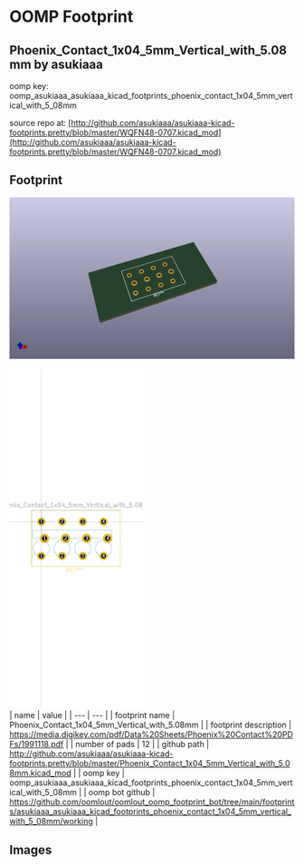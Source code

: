 # OOMP Footprint  
## Phoenix_Contact_1x04_5mm_Vertical_with_5.08mm  by asukiaaa  
  
oomp key: oomp_asukiaaa_asukiaaa_kicad_footprints_phoenix_contact_1x04_5mm_vertical_with_5_08mm  
  
source repo at: [http://github.com/asukiaaa/asukiaaa-kicad-footprints.pretty/blob/master/WQFN48-0707.kicad_mod](http://github.com/asukiaaa/asukiaaa-kicad-footprints.pretty/blob/master/WQFN48-0707.kicad_mod)  
## Footprint  
  
[![working_kicad_pcb_3d.png](working_kicad_pcb_3d_600.png)](working_kicad_pcb_3d.png)  
  
[![working.png](working_600.png)](working.png)  
| name | value | 
| --- | --- | 
| footprint name | Phoenix_Contact_1x04_5mm_Vertical_with_5.08mm | 
| footprint description | https://media.digikey.com/pdf/Data%20Sheets/Phoenix%20Contact%20PDFs/1991118.pdf | 
| number of pads | 12 | 
| github path | http://github.com/asukiaaa/asukiaaa-kicad-footprints.pretty/blob/master/Phoenix_Contact_1x04_5mm_Vertical_with_5.08mm.kicad_mod | 
| oomp key | oomp_asukiaaa_asukiaaa_kicad_footprints_phoenix_contact_1x04_5mm_vertical_with_5_08mm | 
| oomp bot github | https://github.com/oomlout/oomlout_oomp_footprint_bot/tree/main/footprints/asukiaaa_asukiaaa_kicad_footprints_phoenix_contact_1x04_5mm_vertical_with_5_08mm/working | 
## Images  
